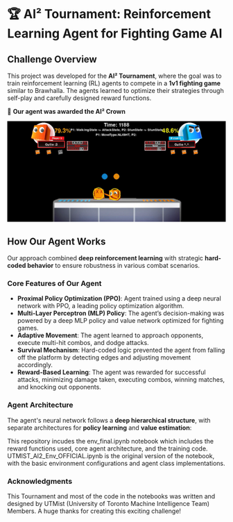 # 🏆 AI² Tournament: Reinforcement Learning Agent for Fighting Game AI

## Challenge Overview
This project was developed for the **AI² Tournament**, where the goal was to train reinforcement learning (RL) agents to compete in a **1v1 fighting game** similar to Brawhalla. The agents learned to optimize their strategies through self-play and carefully designed reward functions.

🚀 **Our agent was awarded the AI² Crown**

![Agents Fighting](videos/agents_fighting.png)

## How Our Agent Works
Our approach combined **deep reinforcement learning** with strategic **hard-coded behavior** to ensure robustness in various combat scenarios. 

### **Core Features of Our Agent**
- **Proximal Policy Optimization (PPO)**: Agent trained using a deep neural network with PPO, a leading policy optimization algorithm.
- **Multi-Layer Perceptron (MLP) Policy**: The agent’s decision-making was powered by a deep MLP policy and value network optimized for fighting games.
- **Adaptive Movement**: The agent learned to approach opponents, execute multi-hit combos, and dodge attacks.
- **Survival Mechanism**: Hard-coded logic prevented the agent from falling off the platform by detecting edges and adjusting movement accordingly.
- **Reward-Based Learning**: The agent was rewarded for successful attacks, minimizing damage taken, executing combos, winning matches, and knocking out opponents.

### Agent Architecture
The agent's neural network follows a **deep hierarchical structure**, with separate architectures for **policy learning** and **value estimation**:

This repository incudes the env_final.ipynb notebook which includes the reward functions used, core agent architecture, and the training code. 
UTMIST_AI2_Env_OFFICIAL.ipynb is the original version of the notebook, with the basic environment configurations and agent class implementations.

### Acknowledgments
This Tournament and most of the code in the notebooks was written and designed by UTMist (University of Toronto Machine Intelligence Team) Members. A huge thanks for creating this exciting challenge!
